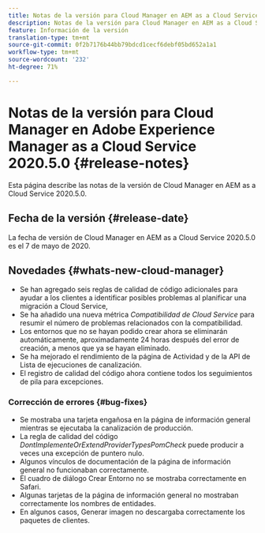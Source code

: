 ```yaml
---
title: Notas de la versión para Cloud Manager en AEM as a Cloud Service Versión 2020.5.0
description: Notas de la versión para Cloud Manager en AEM as a Cloud Service Versión 2020.5.0
feature: Información de la versión
translation-type: tm+mt
source-git-commit: 0f2b7176b44bb79bdcd1cecf6debf05bd652a1a1
workflow-type: tm+mt
source-wordcount: '232'
ht-degree: 71%

---
```



# Notas de la versión para Cloud Manager en Adobe Experience Manager as a Cloud Service 2020.5.0 {#release-notes}

Esta página describe las notas de la versión de Cloud Manager en AEM as a Cloud Service 2020.5.0.

## Fecha de la versión {#release-date}

La fecha de versión de Cloud Manager en AEM as a Cloud Service 2020.5.0 es el 7 de mayo de 2020.

## Novedades {#whats-new-cloud-manager}

* Se han agregado seis reglas de calidad de código adicionales para ayudar a los clientes a identificar posibles problemas al planificar una migración a Cloud Service,
* Se ha añadido una nueva métrica *Compatibilidad de Cloud Service* para resumir el número de problemas relacionados con la compatibilidad.
* Los entornos que no se hayan podido crear ahora se eliminarán automáticamente, aproximadamente 24 horas después del error de creación, a menos que ya se hayan eliminado.
* Se ha mejorado el rendimiento de la página de Actividad y de la API de Lista de ejecuciones de canalización.
* El registro de calidad del código ahora contiene todos los seguimientos de pila para excepciones.

### Corrección de errores {#bug-fixes}

* Se mostraba una tarjeta engañosa en la página de información general mientras se ejecutaba la canalización de producción.
* La regla de calidad del código *DontImplementeOrExtendProviderTypesPomCheck* puede producir a veces una excepción de puntero nulo.
* Algunos vínculos de documentación de la página de información general no funcionaban correctamente.
* El cuadro de diálogo Crear Entorno no se mostraba correctamente en Safari.
* Algunas tarjetas de la página de información general no mostraban correctamente los nombres de entidades.
* En algunos casos, Generar imagen no descargaba correctamente los paquetes de clientes.
